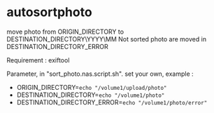 # autosortphoto

move photo from ORIGIN_DIRECTORY to DESTINATION_DIRECTORY\YYYY\MM
Not sorted photo are moved in DESTINATION_DIRECTORY_ERROR

Requirement : exiftool

Parameter, in "sort_photo.nas.script.sh". set your own, example :
- ORIGIN_DIRECTORY=`echo "/volume1/upload/photo"`
- DESTINATION_DIRECTORY=`echo "/volume1/photo"`
- DESTINATION_DIRECTORY_ERROR=`echo "/volume1/photo/error"`

